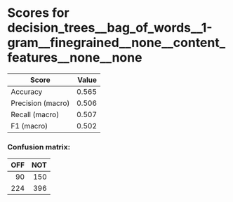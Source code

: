 # Scores for decision_trees__bag_of_words__1-gram__finegrained__none__content_features__none__none
|      Score      |Value|
|-----------------|----:|
|Accuracy         |0.565|
|Precision (macro)|0.506|
|Recall (macro)   |0.507|
|F1 (macro)       |0.502|

### Confusion matrix:
|OFF|NOT|
|--:|--:|
| 90|150|
|224|396|
